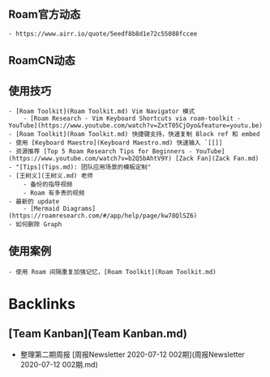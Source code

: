 
## Roam官方动态
    - https://www.airr.io/quote/5eedf8b8d1e72c55088fccee

## RoamCN动态

## 使用技巧
    - [Roam Toolkit](Roam Toolkit.md) Vim Navigator 模式
        - [Roam Research - Vim Keyboard Shortcuts via roam-toolkit - YouTube](https://www.youtube.com/watch?v=ZxtT05CjOyo&feature=youtu.be)
    - [Roam Toolkit](Roam Toolkit.md) 快捷键支持，快速复制 Block ref 和 embed
    - 使用 [Keyboard Maestro](Keyboard Maestro.md) 快速输入 `[[]]
    - 资源推荐 [Top 5 Roam Research Tips for Beginners - YouTube](https://www.youtube.com/watch?v=b2Q5bAhtV9Y) [Zack Fan](Zack Fan.md)
    - "[Tips](Tips.md): 团队应用场景的模板定制"
    - [王树义](王树义.md) 老师
        - 备份的指导视频
        - Roam 有多贵的视频
    - 最新的 update
        - [Mermaid Diagrams](https://roamresearch.com/#/app/help/page/kw78QlSZ6)
    - 如何删除 Graph

## 使用案例
    - 使用 Roam 间隔重复加强记忆，[Roam Toolkit](Roam Toolkit.md)

# Backlinks
## [Team Kanban](Team Kanban.md)
- 整理第二期周报 [周报Newsletter 2020-07-12 002期](周报Newsletter 2020-07-12 002期.md)

